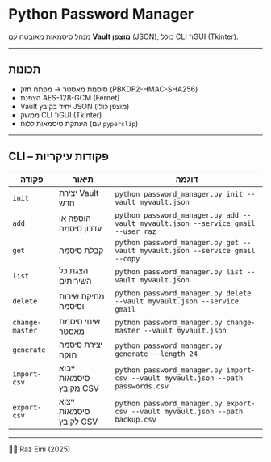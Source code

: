 # Python Password Manager

מנהל סיסמאות מאובטח עם **Vault מוצפן** (JSON), כולל CLI ו־GUI (Tkinter).

---

## תכונות

- סיסמת מאסטר → מפתח חזק (PBKDF2-HMAC-SHA256)  
- הצפנת AES-128-GCM (Fernet)  
- Vault יחיד בקובץ JSON (מוצפן כולו)  
- ממשק CLI ו־GUI (Tkinter)  
- העתקת סיסמאות ללוח (עם `pyperclip`)  

---

## CLI – פקודות עיקריות

| פקודה | תיאור | דוגמה |
|--------|-------|--------|
| `init` | יצירת Vault חדש | `python password_manager.py init --vault myvault.json` |
| `add` | הוספה או עדכון סיסמה | `python password_manager.py add --vault myvault.json --service gmail --user raz` |
| `get` | קבלת סיסמה | `python password_manager.py get --vault myvault.json --service gmail --copy` |
| `list` | הצגת כל השירותים | `python password_manager.py list --vault myvault.json` |
| `delete` | מחיקת שירות וסיסמה | `python password_manager.py delete --vault myvault.json --service gmail` |
| `change-master` | שינוי סיסמת מאסטר | `python password_manager.py change-master --vault myvault.json` |
| `generate` | יצירת סיסמה חזקה | `python password_manager.py generate --length 24` |
| `import-csv` | ייבוא סיסמאות מקובץ CSV | `python password_manager.py import-csv --vault myvault.json --path passwords.csv` |
| `export-csv` | ייצוא סיסמאות לקובץ CSV | `python password_manager.py export-csv --vault myvault.json --path backup.csv` |


---

👨‍💻 Raz Eini (2025)

